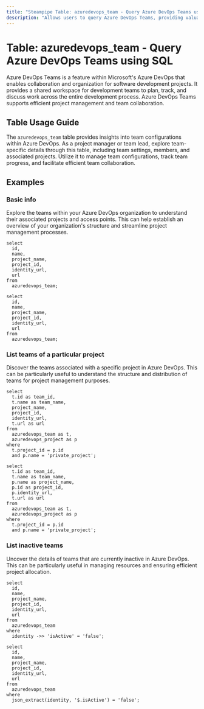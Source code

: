```yaml
---
title: "Steampipe Table: azuredevops_team - Query Azure DevOps Teams using SQL"
description: "Allows users to query Azure DevOps Teams, providing valuable insights into team details and configurations."
---
```


# Table: azuredevops_team - Query Azure DevOps Teams using SQL

Azure DevOps Teams is a feature within Microsoft's Azure DevOps that enables collaboration and organization for software development projects. It provides a shared workspace for development teams to plan, track, and discuss work across the entire development process. Azure DevOps Teams supports efficient project management and team collaboration.

## Table Usage Guide

The `azuredevops_team` table provides insights into team configurations within Azure DevOps. As a project manager or team lead, explore team-specific details through this table, including team settings, members, and associated projects. Utilize it to manage team configurations, track team progress, and facilitate efficient team collaboration.

## Examples

### Basic info
Explore the teams within your Azure DevOps organization to understand their associated projects and access points. This can help establish an overview of your organization's structure and streamline project management processes.

```sql+postgres
select
  id,
  name,
  project_name,
  project_id,
  identity_url,
  url
from
  azuredevops_team;
```

```sql+sqlite
select
  id,
  name,
  project_name,
  project_id,
  identity_url,
  url
from
  azuredevops_team;
```

### List teams of a particular project
Discover the teams associated with a specific project in Azure DevOps. This can be particularly useful to understand the structure and distribution of teams for project management purposes.

```sql+postgres
select
  t.id as team_id,
  t.name as team_name,
  project_name,
  project_id,
  identity_url,
  t.url as url
from
  azuredevops_team as t,
  azuredevops_project as p
where
  t.project_id = p.id
  and p.name = 'private_project';
```

```sql+sqlite
select
  t.id as team_id,
  t.name as team_name,
  p.name as project_name,
  p.id as project_id,
  p.identity_url,
  t.url as url
from
  azuredevops_team as t,
  azuredevops_project as p
where
  t.project_id = p.id
  and p.name = 'private_project';
```

### List inactive teams
Uncover the details of teams that are currently inactive in Azure DevOps. This can be particularly useful in managing resources and ensuring efficient project allocation.

```sql+postgres
select
  id,
  name,
  project_name,
  project_id,
  identity_url,
  url
from
  azuredevops_team
where
  identity ->> 'isActive' = 'false';
```

```sql+sqlite
select
  id,
  name,
  project_name,
  project_id,
  identity_url,
  url
from
  azuredevops_team
where
  json_extract(identity, '$.isActive') = 'false';
```